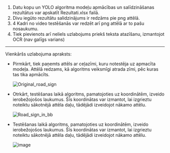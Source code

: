 1) Datu kopu un YOLO algoritma modeļu apmācības un salīdzināšanas rezultātus var apskatīt Rezultati.xlsx failā.
2) Divu iegūto rezultātu salidzinājums ir redzāms pie png attēlā.
3) 4 Kadri no video testēšanās var redzēt arī png attēlā ar to pašu nosaukumu.
4) Tiek pievienots arī neliels uzlabojums priekš teksta atazīšanu, izmantojot OCR (nav galīgs varians)

---
Vienkāršs uzlabojuma apraksts:
- Pirmkārt, tiek paņemts attēls ar ceļazīmi, kuru notestēja uz apmacīta modeļa. Attēlā redzams, kā algoritms veiksmīgi atrada zīmi, pēc kuras tas tika apmācīts.

  ![Original_road_sign](https://github.com/user-attachments/assets/3a35383d-8c96-4b74-a1af-bb976abca4aa)
- Otrkārt, testēšanas laikā algoritms, pamatojoties uz koordinātēm, izveido ierobežojošos laukumus. Šīs koordinātas var izmantot, lai izgrieztu noteiktu sākotnējā attēla daļu, tādējādi izveidojot nākamo attēlu.
  
  ![Road_sign_in_bb](https://github.com/user-attachments/assets/8a5d8e48-4bcd-4c75-9aa7-9100446dbf5b)
- Testēšanas laikā algoritms, pamatojoties uz koordinātēm, izveido ierobežojošos laukumus. Šīs koordinātas var izmantot, lai izgrieztu noteiktu sākotnējā attēla daļu, tādējādi izveidojot nākamo attēlu.

  ![image](https://github.com/user-attachments/assets/8f54d5b7-c07c-40c3-a949-c70f843bf588)
